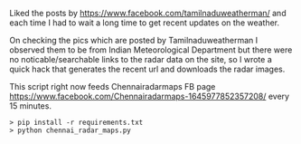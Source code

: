 Liked the posts by https://www.facebook.com/tamilnaduweatherman/ and each time I had to wait a long time to get recent updates on the weather.

On checking the pics which are posted by Tamilnaduweatherman I observed them to be from Indian Meteorological Department but there were no noticable/searchable links to the radar data on the site, so I wrote a quick hack that generates the recent url and downloads the radar images.

This script right now feeds Chennairadarmaps FB page https://www.facebook.com/Chennairadarmaps-1645977852357208/ every 15 minutes.

```
> pip install -r requirements.txt
> python chennai_radar_maps.py
```
